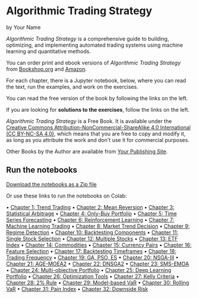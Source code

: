 # Algorithmic Trading Strategy

by Your Name

*Algorithmic Trading Strategy* is a comprehensive guide to building, optimizing, and implementing automated trading systems using machine learning and quantitative methods.

You can order print and ebook versions of *Algorithmic Trading Strategy* from [Bookshop.org](https://bookshop.org) and [Amazon](https://amazon.com).

For each chapter, there is a Jupyter notebook, below, where you can read the text, run the examples, and work on the exercises.

You can read the free version of the book by following the links on the left.

If you are looking for **solutions to the exercises**, follow the links on the left.

*Algorithmic Trading Strategy* is a Free Book. It is available under the [Creative Commons Attribution-NonCommercial-ShareAlike 4.0 International (CC BY-NC-SA 4.0)](https://creativecommons.org/licenses/by-nc-sa/4.0/), which means that you are free to copy and modify it, as long as you attribute the work and don't use it for commercial purposes.

Other Books by the Author are available from [Your Publishing Site](https://yoursite.com).

## Run the notebooks

[Download the notebooks as a Zip file](https://github.com/forgetsomething/algotrading-strategy/archive/main.zip)

Or use these links to run the notebooks on Colab:

• [Chapter 1: Trend Trading](https://colab.research.google.com/github/forgetsomething/algotrading-strategy/blob/main/notebooks/trend-trading.ipynb)
• [Chapter 2: Mean Reversion](https://colab.research.google.com/github/forgetsomething/algotrading-strategy/blob/main/notebooks/mean-reversion.ipynb)
• [Chapter 3: Statistical Arbitrage](https://colab.research.google.com/github/forgetsomething/algotrading-strategy/blob/main/notebooks/statistical-arbitrage.ipynb)
• [Chapter 4: Only-Buy Portfolio](https://colab.research.google.com/github/forgetsomething/algotrading-strategy/blob/main/notebooks/only-buy-portfolio.ipynb)
• [Chapter 5: Time Series Forecasting](https://colab.research.google.com/github/forgetsomething/algotrading-strategy/blob/main/notebooks/time-series-forecasting.ipynb)
• [Chapter 6: Reinforcement Learning](https://colab.research.google.com/github/forgetsomething/algotrading-strategy/blob/main/notebooks/reinforcement-learning.ipynb)
• [Chapter 7: Machine Learning Trading](https://colab.research.google.com/github/forgetsomething/algotrading-strategy/blob/main/notebooks/ml-trading.ipynb)
• [Chapter 8: Market Trend Decision](https://colab.research.google.com/github/forgetsomething/algotrading-strategy/blob/main/notebooks/market-trend-decision.ipynb)
• [Chapter 9: Regime Detection](https://colab.research.google.com/github/forgetsomething/algotrading-strategy/blob/main/notebooks/regime-detection.ipynb)
• [Chapter 10: Backtesting Components](https://colab.research.google.com/github/forgetsomething/algotrading-strategy/blob/main/notebooks/backtesting-components.ipynb)
• [Chapter 11: Single Stock Selection](https://colab.research.google.com/github/forgetsomething/algotrading-strategy/blob/main/notebooks/single-stock.ipynb)
• [Chapter 12: Multiple Stocks](https://colab.research.google.com/github/forgetsomething/algotrading-strategy/blob/main/notebooks/multiple-stocks.ipynb)
• [Chapter 13: ETF Index](https://colab.research.google.com/github/forgetsomething/algotrading-strategy/blob/main/notebooks/etf-index.ipynb)
• [Chapter 14: Commodities](https://colab.research.google.com/github/forgetsomething/algotrading-strategy/blob/main/notebooks/commodities.ipynb)
• [Chapter 15: Currency Pairs](https://colab.research.google.com/github/forgetsomething/algotrading-strategy/blob/main/notebooks/currency-pairs.ipynb)
• [Chapter 16: Feature Selection](https://colab.research.google.com/github/forgetsomething/algotrading-strategy/blob/main/notebooks/feature-selection.ipynb)
• [Chapter 17: Backtesting Timeframes](https://colab.research.google.com/github/forgetsomething/algotrading-strategy/blob/main/notebooks/backtesting-timeframes.ipynb)
• [Chapter 18: Trading Frequency](https://colab.research.google.com/github/forgetsomething/algotrading-strategy/blob/main/notebooks/trading-frequency.ipynb)
• [Chapter 19: GA, PSO, ES](https://colab.research.google.com/github/forgetsomething/algotrading-strategy/blob/main/notebooks/ga-pso-es.ipynb)
• [Chapter 20: NSGA-III](https://colab.research.google.com/github/forgetsomething/algotrading-strategy/blob/main/notebooks/nsga3.ipynb)
• [Chapter 21: AGE-MOEA2](https://colab.research.google.com/github/forgetsomething/algotrading-strategy/blob/main/notebooks/age-moea2.ipynb)
• [Chapter 22: DNSGA2](https://colab.research.google.com/github/forgetsomething/algotrading-strategy/blob/main/notebooks/dnsga2.ipynb)
• [Chapter 23: SMS-EMOA](https://colab.research.google.com/github/forgetsomething/algotrading-strategy/blob/main/notebooks/sms-emoa.ipynb)
• [Chapter 24: Multi-objective Portfolio](https://colab.research.google.com/github/forgetsomething/algotrading-strategy/blob/main/notebooks/multi-objective-portfolio.ipynb)
• [Chapter 25: Deep Learning Portfolio](https://colab.research.google.com/github/forgetsomething/algotrading-strategy/blob/main/notebooks/deep-learning-portfolio.ipynb)
• [Chapter 26: Optimization Tools](https://colab.research.google.com/github/forgetsomething/algotrading-strategy/blob/main/notebooks/optimization-tools.ipynb)
• [Chapter 27: Kelly Criteria](https://colab.research.google.com/github/forgetsomething/algotrading-strategy/blob/main/notebooks/kelly-criteria.ipynb)
• [Chapter 28: 2% Rule](https://colab.research.google.com/github/forgetsomething/algotrading-strategy/blob/main/notebooks/two-percent-rule.ipynb)
• [Chapter 29: Model-based VaR](https://colab.research.google.com/github/forgetsomething/algotrading-strategy/blob/main/notebooks/model-based-var.ipynb)
• [Chapter 30: Rolling VaR](https://colab.research.google.com/github/forgetsomething/algotrading-strategy/blob/main/notebooks/rolling-var.ipynb)
• [Chapter 31: Pain Index](https://colab.research.google.com/github/forgetsomething/algotrading-strategy/blob/main/notebooks/pain-index.ipynb)
• [Chapter 32: Downside Risk](https://colab.research.google.com/github/forgetsomething/algotrading-strategy/blob/main/notebooks/downside-risk.ipynb)
